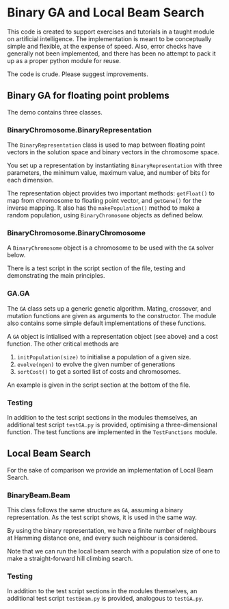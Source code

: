 # Binary GA and Local Beam Search

This code is created to support exercises and tutorials in a
taught module on artificial intelligence.  The implementation 
is meant to be conceptually simple and flexible, at the expense 
of speed.  Also, error checks have generally not been implemented,
and there has been no attempt to pack it up as a proper python
module for reuse.

The code is crude.  Please suggest improvements.

## Binary GA for floating point problems

The demo contains three classes.

### BinaryChromosome.BinaryRepresentation

The `BinaryRepresentation` class is used to map between 
floating point vectors in the solution space and binary
vectors in the chromosome space.

You set up a representation by instantiating `BinaryRepresentation` 
with three parameters, the minimum value, maximum value, and number
of bits for each dimension.  

The representation object provides two important methods:
`getFloat()` to map from chromosome to floating point vector,
and `getGene()` for the inverse mapping. It also has the
`makePopulation()` method to make a random population, using
`BinaryChromosome` objects as defined below.

### BinaryChromosome.BinaryChromosome

A `BinaryChromosome` object is a chromosome to be used with the
`GA` solver below.

There is a test script in the script section of the file,
testing and demonstrating the main principles.

### GA.GA

The `GA` class sets up a generic genetic algorithm.  Mating, crossover,
and mutation functions are given as arguments to the constructor.
The module also contains some simple default implementations of these
functions.

A `GA` object is intialised with a representation object (see above)
and a cost function.  The other critical methods are

1.  `initPopulation(size)` to initialise a population of a given size.
2.  `evolve(ngen)` to evolve the given number of generations
3.  `sortCost()` to get a sorted list of costs and chromosomes.

An example is given in the script section at the bottom of the file.

### Testing

In addition to the test script sections in the modules themselves,
an additional test script `testGA.py` is provided, optimising a
three-dimensional function.  The test functions are implemented
in the `TestFunctions` module.

## Local Beam Search

For the sake of comparison we provide an implementation of Local Beam Search.

### BinaryBeam.Beam

This class follows the same structure as `GA`, assuming a binary 
representation.  As the test script shows, it is used in the same
way.

By using the binary representation, we have a finite number of 
neighbours at Hamming distance one, and every such neighbour is
considered.

Note that we can run the local beam search with a population size
of one to make a straight-forward hill climbing search.

### Testing

In addition to the test script sections in the modules themselves,
an additional test script `testBeam.py` is provided, analogous to
`testGA.py`.
